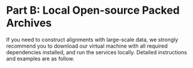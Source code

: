 # Part B: Local Open-source Packed Archives

If you need to construct alignments with large-scale data, we strongly recommend you to download our virtual machine with all required dependencies installed, and run the services locally. Detailed instructions and examples are as follow.
